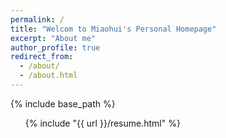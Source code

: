 ```yaml
---
permalink: /
title: "Welcom to Miaohui's Personal Homepage"
excerpt: "About me"
author_profile: true
redirect_from: 
  - /about/
  - /about.html
---
```

{% include base_path %}
  <ul>
  {% include "{{ url }}/resume.html" %}
  </ul>


